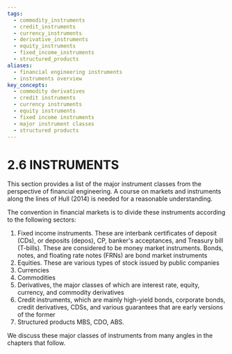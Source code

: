 ```yaml
---
tags:
  - commodity_instruments
  - credit_instruments
  - currency_instruments
  - derivative_instruments
  - equity_instruments
  - fixed_income_instruments
  - structured_products
aliases:
  - financial engineering instruments
  - instruments overview
key_concepts:
  - commodity derivatives
  - credit instruments
  - currency instruments
  - equity instruments
  - fixed income instruments
  - major instrument classes
  - structured products
---
```


# 2.6 INSTRUMENTS  

This section provides a list of the major instrument classes from the perspective of financial engineering. A course on markets and instruments along the lines of Hull (2014) is needed for a reasonable understanding.  

The convention in financial markets is to divide these instruments according to the following sectors:  

1. Fixed income instruments. These are interbank certificates of deposit (CDs), or deposits (depos), CP, banker's acceptances, and Treasury bill (T-bills). These are considered to be money market instruments. Bonds, notes, and floating rate notes (FRNs) are bond market instruments   
2. Equities. These are various types of stock issued by public companies   
3. Currencies   
4. Commodities   
5. Derivatives, the major classes of which are interest rate, equity, currency, and commodity derivatives   
6. Credit instruments, which are mainly high-yield bonds, corporate bonds, credit derivatives, CDSs, and various guarantees that are early versions of the former   
7. Structured products MBS, CDO, ABS.  

We discuss these major classes of instruments from many angles in the chapters that follow.  
